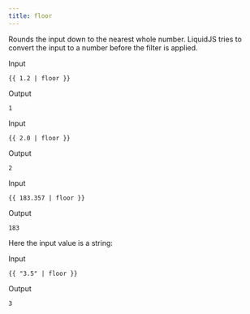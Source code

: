 ```yaml
---
title: floor
---
```


Rounds the input down to the nearest whole number. LiquidJS tries to convert the input to a number before the filter is applied.

Input
```liquid
{{ 1.2 | floor }}
```

Output
```text
1
```

Input
```liquid
{{ 2.0 | floor }}
```

Output
```text
2
```

Input
```liquid
{{ 183.357 | floor }}
```

Output
```text
183
```

Here the input value is a string:

Input
```liquid
{{ "3.5" | floor }}
```

Output
```text
3
```
